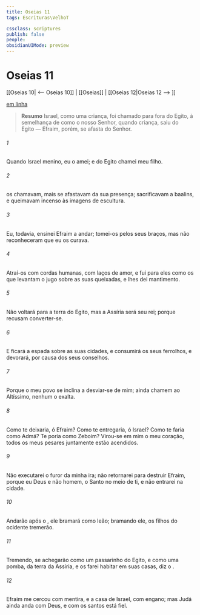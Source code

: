 ```yaml
---
title: Oseias 11
tags: Escrituras\VelhoT

cssclass: scriptures
publish: false
people:
obsidianUIMode: preview
---
```


# Oseias 11
[[Oseias 10| <-- Oseias 10]] | [[Oseias]] | [[Oseias 12|Oseias 12 --> ]]

[em linha](https://churchofjesuschrist.org/study/scriptures/ot/hosea/11?lang=por)

> __Resumo__
Israel, como uma criança, foi chamado para fora do Egito, à semelhança de como o nosso Senhor, quando criança, saiu do Egito — Efraim, porém, se afasta do Senhor.

###### 1 
Quando Israel  menino, eu o amei; e do Egito chamei meu filho.

###### 2 
 os chamavam, mais se afastavam da sua presença; sacrificavam a baalins, e queimavam incenso às imagens de escultura.

###### 3 
Eu, todavia, ensinei Efraim a andar; tomei-os pelos seus braços, mas não reconheceram que eu os curava.

###### 4 
Atraí-os com cordas humanas, com laços de amor, e fui para eles como os que levantam o jugo  sobre as suas queixadas, e lhes dei mantimento.

###### 5 
Não voltará para a terra do Egito, mas a Assíria será seu rei; porque recusam converter-se.

###### 6 
E ficará a espada sobre as suas cidades, e consumirá os seus ferrolhos, e  devorará, por causa dos seus conselhos.

###### 7 
Porque o meu povo se inclina a desviar-se de mim; ainda  chamem ao Altíssimo, nenhum  o exalta.

###### 8 
Como te deixaria, ó Efraim? Como te entregaria, ó Israel? Como te faria como Admá? Te poria como Zeboim? Virou-se em mim o meu coração, todos os meus pesares juntamente estão acendidos.

###### 9 
Não executarei o furor da minha ira; não retornarei para destruir Efraim, porque eu  Deus e não homem, o Santo no meio de ti, e não entrarei na cidade.

###### 10 
Andarão após o , ele bramará como leão; bramando ele, os filhos do ocidente tremerão.

###### 11 
Tremendo, se achegarão como um passarinho  do Egito, e como uma pomba,  da terra da Assíria, e os farei habitar em suas casas, diz o .

###### 12 
Efraim me cercou com mentira, e a casa de Israel, com engano; mas Judá ainda anda com Deus, e com os santos está fiel.

